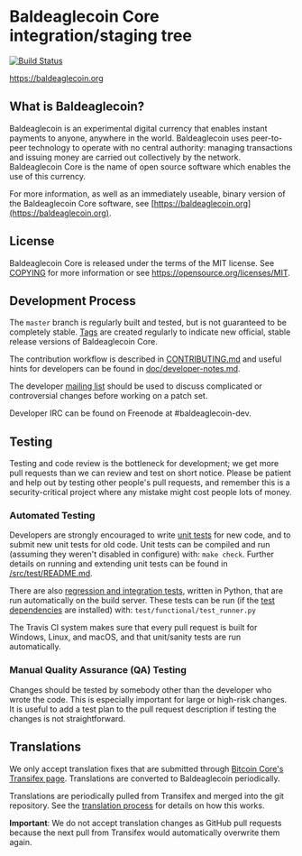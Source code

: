 Baldeaglecoin Core integration/staging tree
=====================================

[![Build Status](https://travis-ci.org/baldeaglecoin-project/baldeaglecoin.svg?branch=master)](https://travis-ci.org/baldeaglecoin-project/baldeaglecoin)

https://baldeaglecoin.org

What is Baldeaglecoin?
----------------

Baldeaglecoin is an experimental digital currency that enables instant payments to
anyone, anywhere in the world. Baldeaglecoin uses peer-to-peer technology to operate
with no central authority: managing transactions and issuing money are carried
out collectively by the network. Baldeaglecoin Core is the name of open source
software which enables the use of this currency.

For more information, as well as an immediately useable, binary version of
the Baldeaglecoin Core software, see [https://baldeaglecoin.org](https://baldeaglecoin.org).

License
-------

Baldeaglecoin Core is released under the terms of the MIT license. See [COPYING](COPYING) for more
information or see https://opensource.org/licenses/MIT.

Development Process
-------------------

The `master` branch is regularly built and tested, but is not guaranteed to be
completely stable. [Tags](https://github.com/baldeaglecoin-project/baldeaglecoin/tags) are created
regularly to indicate new official, stable release versions of Baldeaglecoin Core.

The contribution workflow is described in [CONTRIBUTING.md](CONTRIBUTING.md)
and useful hints for developers can be found in [doc/developer-notes.md](doc/developer-notes.md).

The developer [mailing list](https://groups.google.com/forum/#!forum/baldeaglecoin-dev)
should be used to discuss complicated or controversial changes before working
on a patch set.

Developer IRC can be found on Freenode at #baldeaglecoin-dev.

Testing
-------

Testing and code review is the bottleneck for development; we get more pull
requests than we can review and test on short notice. Please be patient and help out by testing
other people's pull requests, and remember this is a security-critical project where any mistake might cost people
lots of money.

### Automated Testing

Developers are strongly encouraged to write [unit tests](src/test/README.md) for new code, and to
submit new unit tests for old code. Unit tests can be compiled and run
(assuming they weren't disabled in configure) with: `make check`. Further details on running
and extending unit tests can be found in [/src/test/README.md](/src/test/README.md).

There are also [regression and integration tests](/test), written
in Python, that are run automatically on the build server.
These tests can be run (if the [test dependencies](/test) are installed) with: `test/functional/test_runner.py`

The Travis CI system makes sure that every pull request is built for Windows, Linux, and macOS, and that unit/sanity tests are run automatically.

### Manual Quality Assurance (QA) Testing

Changes should be tested by somebody other than the developer who wrote the
code. This is especially important for large or high-risk changes. It is useful
to add a test plan to the pull request description if testing the changes is
not straightforward.

Translations
------------

We only accept translation fixes that are submitted through [Bitcoin Core's Transifex page](https://www.transifex.com/projects/p/bitcoin/).
Translations are converted to Baldeaglecoin periodically.

Translations are periodically pulled from Transifex and merged into the git repository. See the
[translation process](doc/translation_process.md) for details on how this works.

**Important**: We do not accept translation changes as GitHub pull requests because the next
pull from Transifex would automatically overwrite them again.
